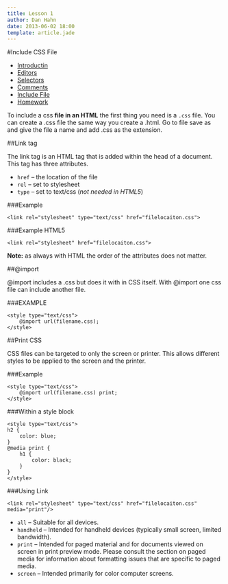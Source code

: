```yaml
---
title: Lesson 1
author: Dan Hahn
date: 2013-06-02 18:00
template: article.jade
---
```


#Include CSS File

* [Introductin]()
* [Editors](editors.html)
* [Selectors](selectors.html)
* [Comments](comments.html)
* [Include File](include.html)
* [Homework](homework.html)

To include a css **file in an HTML** the first thing you need is a `.css` file.  You can create a .css file the same way you create a .html.  Go to file save as and give the file a name and add .css as the extension.

##Link tag

The link tag is an HTML tag that is added within the head of a document.  This tag has three attributes.

* `href` – the location of the file
* `rel` – set to stylesheet
* `type` – set to text/css (*not needed in HTML5*)

###Example

	<link rel="stylesheet" type="text/css" href="filelocaiton.css">

###Example HTML5

	<link rel="stylesheet" href="filelocaiton.css">

**Note:** as always with HTML the order of the attributes does not matter.

##@import

@import includes a .css but does it with in CSS itself.  With @import one css file can include another file.

###EXAMPLE

	<style type="text/css">
		@import url(filename.css);
	</style>

##Print CSS

CSS files can be targeted to only the screen or printer.  This allows different styles to be applied to the screen and the printer.

###Example

	<style type="text/css">
		@import url(filename.css) print;
	</style>

###Within a style block

	<style type="text/css">
	h2 {
		color: blue;
	}
	@media print {
		h1 {
			color: black;
		}
	}
	</style>

###Using Link

	<link rel="stylesheet" type="text/css" href="filelocaiton.css" media="print"/>


* `all` – Suitable for all devices.
* `handheld` – Intended for handheld devices (typically small screen, limited bandwidth).
* `print` – Intended for paged material and for documents viewed on screen in print preview mode. Please consult the section on paged media for information about formatting issues that are specific to paged media.
* `screen` – Intended primarily for color computer screens.

 <script src="lesson-2.js"></script>